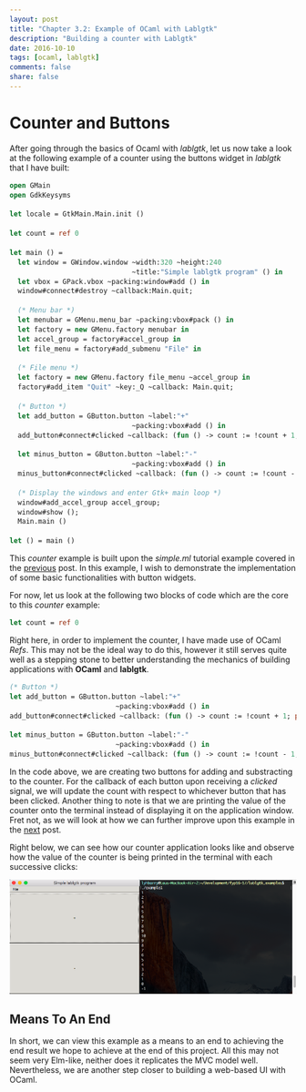 ```yaml
---
layout: post
title: "Chapter 3.2: Example of OCaml with Lablgtk"
description: "Building a counter with Lablgtk"
date: 2016-10-10
tags: [ocaml, lablgtk]
comments: false
share: false
---
```


# Counter and Buttons
After going through the basics of Ocaml with <i>lablgtk</i>, let us now take a look at the following example of a counter using the buttons widget in <i>lablgtk</i> that I have built:

```ocaml
open GMain
open GdkKeysyms

let locale = GtkMain.Main.init ()

let count = ref 0

let main () =
  let window = GWindow.window ~width:320 ~height:240
                              ~title:"Simple lablgtk program" () in
  let vbox = GPack.vbox ~packing:window#add () in
  window#connect#destroy ~callback:Main.quit;

  (* Menu bar *)
  let menubar = GMenu.menu_bar ~packing:vbox#pack () in
  let factory = new GMenu.factory menubar in
  let accel_group = factory#accel_group in
  let file_menu = factory#add_submenu "File" in

  (* File menu *)
  let factory = new GMenu.factory file_menu ~accel_group in
  factory#add_item "Quit" ~key:_Q ~callback: Main.quit;

  (* Button *)
  let add_button = GButton.button ~label:"+"
                              ~packing:vbox#add () in
  add_button#connect#clicked ~callback: (fun () -> count := !count + 1; prerr_endline (string_of_int(!count)));

  let minus_button = GButton.button ~label:"-"
                              ~packing:vbox#add () in 
  minus_button#connect#clicked ~callback: (fun () -> count := !count - 1; prerr_endline (string_of_int(!count)));

  (* Display the windows and enter Gtk+ main loop *)
  window#add_accel_group accel_group;
  window#show ();
  Main.main ()

let () = main ()
```

This <i>counter</i> example is built upon the <i>simple.ml</i> tutorial example covered in the [previous](https://lyhbarry.github.io/2016-10-04/fyp-chap3.1/) post. In this example, I wish to demonstrate the implementation of some basic functionalities with button widgets. 

For now, let us look at the following two blocks of code which are the core to this <i>counter</i> example:

```ocaml
let count = ref 0
```

Right here, in order to implement the counter, I have made use of OCaml <i>Refs</i>. This may not be the ideal way to do this, however it still serves quite well as a stepping stone to better understanding the mechanics of building applications with <b>OCaml</b> and <b>lablgtk</b>.

```ocaml
(* Button *)
let add_button = GButton.button ~label:"+"
                          ~packing:vbox#add () in
add_button#connect#clicked ~callback: (fun () -> count := !count + 1; prerr_endline (string_of_int(!count)));

let minus_button = GButton.button ~label:"-"
                          ~packing:vbox#add () in 
minus_button#connect#clicked ~callback: (fun () -> count := !count - 1; prerr_endline (string_of_int(!count)));
```

In the code above, we are creating two buttons for adding and substracting to the counter. For the callback of each button upon receiving a <i>clicked</i> signal, we will update the count with respect to whichever button that has been clicked. Another thing to note is that we are printing the value of the counter onto the terminal instead of displaying it on the application window. Fret not, as we will look at how we can further improve upon this example in the [next](#) post. 

Right below, we can see how our counter application looks like and observe how the value of the counter is being printed in the terminal with each successive clicks:

![Application UI](/images/application.png "Application UI")

## Means To An End 
In short, we can view this example as a means to an end to achieving the end result we hope to achieve at the end of this project. All this may not seem very Elm-like, neither does it replicates the MVC model well. Nevertheless, we are another step closer to building a web-based UI with OCaml.



